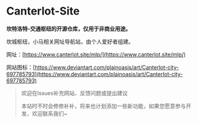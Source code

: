# Canterlot-Site

**坎特洛特-交通枢纽的开源仓库，仅用于非商业用途。**

坎城枢纽，小马相关网址导航站，由个人爱好者组建。

网址：[https://www.canterlot.site/mlp/](https://www.canterlot.site/mlp/)

网站图标：[https://www.deviantart.com/plainoasis/art/Canterlot-city-697785793](https://www.deviantart.com/plainoasis/art/Canterlot-city-697785793)
>
> 欢迎在Issues补充网站、反馈问题或提出建议
>
> 本站时不时会修修补补，将来也计划添加一些新功能，如果您愿意参与开发，欢迎联系我们~
